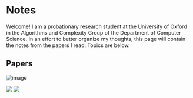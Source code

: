 # Notes

Welcome!  I am a probationary research student at the University of Oxford in the Algorithms and Complexity Group of the Department of Computer Science.  In an effort to better organize my thoughts, this page will contain the notes from the papers I read.  Topics are below.

## Papers

![image](/tex/6d2c3a83a75d01b881f8ffb7aed192e5.svg)

<img src="https://matthewkatzman.github.io/tex/6d2c3a83a75d01b881f8ffb7aed192e5.svg"/>

<img src="/tex/6d2c3a83a75d01b881f8ffb7aed192e5.svg?invert_in_darkmode&sanitize=true"/>
